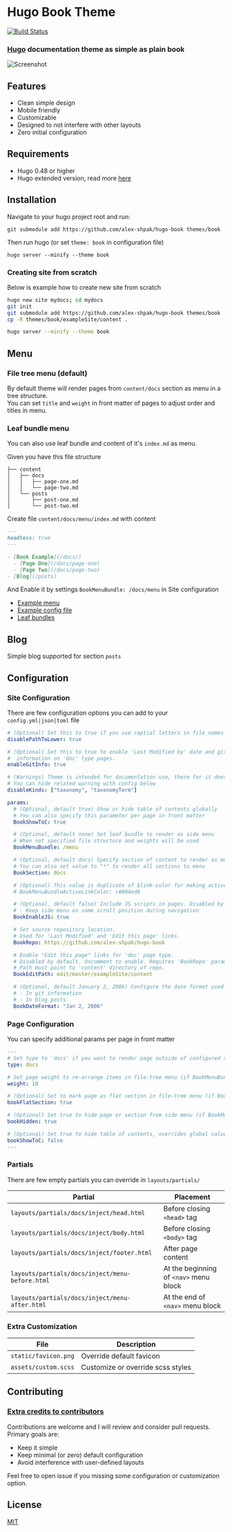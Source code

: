 # Hugo Book Theme
[![Build Status](https://travis-ci.org/alex-shpak/hugo-book.svg?branch=master)](https://travis-ci.org/alex-shpak/hugo-book)
### [Hugo](https://gohugo.io) documentation theme as simple as plain book

![Screenshot](https://github.com/alex-shpak/hugo-book/blob/master/images/screenshot.png)


## Features
* Clean simple design
* Mobile friendly
* Customizable
* Designed to not interfere with other layouts
* Zero initial configuration


## Requirements
* Hugo 0.48 or higher
* Hugo extended version, read more [here](https://gohugo.io/news/0.43-relnotes/)


## Installation
Navigate to your hugo project root and run:
```
git submodule add https://github.com/alex-shpak/hugo-book themes/book
```

Then run hugo (or set `theme: book` in configuration file)
```
hugo server --minify --theme book
```

### Creating site from scratch
Below is example how to create new site from scratch
```sh
hugo new site mydocs; cd mydocs
git init
git submodule add https://github.com/alex-shpak/hugo-book themes/book
cp -R themes/book/exampleSite/content .
```
```sh
hugo server --minify --theme book
```

## Menu
### File tree menu (default)
By default theme will render pages from `content/docs` section as menu in a tree structure.  
You can set `title` and `weight` in front matter of pages to adjust order and titles in menu.


### Leaf bundle menu
You can also use leaf bundle and content of it's `index.md` as 
menu.

Given you have this file structure
```
├── content
│   ├── docs
│   │   ├── page-one.md
│   │   └── page-two.md
│   └── posts
│       ├── post-one.md
│       └── post-two.md
```

Create file `content/docs/menu/index.md` with content
```md
---
headless: true
---

- [Book Example](/docs/)
  - [Page One](/docs/page-one)
  - [Page Two](/docs/page-two)
- [Blog](/posts)
```

And Enable it by settings `BookMenuBundle: /docs/menu` in Site configuration

- [Example menu](https://github.com/alex-shpak/hugo-book/blob/master/exampleSite/content/menu/index.md)
- [Example config file](https://github.com/alex-shpak/hugo-book/blob/master/exampleSite/config.yml)
- [Leaf bundles](https://gohugo.io/content-management/page-bundles/)


## Blog
Simple blog supported for section `posts`


## Configuration
### Site Configuration
There are few configuration options you can add to your `config.yml|json|toml` file
```yaml
# (Optional) Set this to true if you use captial letters in file names
disablePathToLower: true

# (Optional) Set this to true to enable 'Last Modified by' date and git author
#  information on 'doc' type pages.
enableGitInfo: true

# (Warnings) Theme is intended for documentation use, there for it doesn't render taxonomy.
# You can hide related warning with config below
disableKinds: ["taxonomy", "taxonomyTerm"]

params:
  # (Optional, default true) Show or hide table of contents globally
  # You can also specify this parameter per page in front matter
  BookShowToC: true

  # (Optional, default none) Set leaf bundle to render as side menu
  # When not specified file structure and weights will be used
  BookMenuBundle: /menu

  # (Optional, default docs) Specify section of content to render as menu
  # You can also set value to "*" to render all sections to menu
  BookSection: docs

  # (Optional) This value is duplicate of $link-color for making active link highlight in menu bundle mode
  # BookMenuBundleActiveLinkColor: \#004ed0

  # (Optional, default false) Include JS scripts in pages. Disabled by default.
  # - Keep side menu on same scroll position during navigation
  BookEnableJS: true

  # Set source repository location.
  # Used for 'Last Modified' and 'Edit this page' links.
  BookRepo: https://github.com/alex-shpak/hugo-book

  # Enable "Edit this page" links for 'doc' page type.
  # Disabled by default. Uncomment to enable. Requires 'BookRepo' param.
  # Path must point to 'content' directory of repo.
  BookEditPath: edit/master/exampleSite/content

  # (Optional, default January 2, 2006) Configure the date format used on the pages
  # - In git information
  # - In blog posts
  BookDateFormat: "Jan 2, 2006"
```


### Page Configuration
You can specify additional params per page in front matter
```yaml
---
# Set type to 'docs' if you want to render page outside of configured section or if you render section other than 'docs'
type: docs

# Set page weight to re-arrange items in file-tree menu (if BookMenuBundle not set)
weight: 10

# (Optional) Set to mark page as flat section in file-tree menu (if BookMenuBundle not set)
bookFlatSection: true

# (Optional) Set true to hide page or section from side menu (if BookMenuBundle not set)
bookHidden: true

# (Optional) Set true to hide table of contents, overrides global value
bookShowToC: false
---
```


### Partials
There are few empty partials you can override in `layouts/partials/`

| Partial                                          | Placement                              |
| --                                               | --                                     |
| `layouts/partials/docs/inject/head.html`         | Before closing `<head>` tag            |
| `layouts/partials/docs/inject/body.html`         | Before closing `<body>` tag            |
| `layouts/partials/docs/inject/footer.html`       | After page content                     |
| `layouts/partials/docs/inject/menu-before.html`  | At the beginning of `<nav>` menu block |
| `layouts/partials/docs/inject/menu-after.html`   | At the end of `<nav>` menu block       |


### Extra Customization
| File                  | Description                       |
| --                    | --                                |
| `static/favicon.png`  | Override default favicon          |
| `assets/custom.scss`  | Customize or override scss styles | 


## Contributing
### [Extra credits to contributors](https://github.com/alex-shpak/hugo-book/graphs/contributors)

Contributions are welcome and I will review and consider pull requests.  
Primary goals are:
 - Keep it simple
 - Keep minimal (or zero) default configuration
 - Avoid interference with user-defined layouts

Feel free to open issue if you missing some configuration or customization option.


## License
[MIT](LICENSE)
